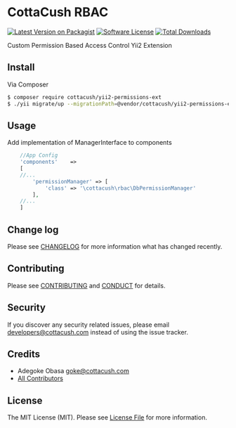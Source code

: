# CottaCush RBAC

[![Latest Version on Packagist][ico-version]][link-packagist]
[![Software License][ico-license]](LICENSE.md)
[![Total Downloads][ico-downloads]][link-downloads]


Custom Permission Based Access Control Yii2 Extension

## Install

Via Composer

``` bash
$ composer require cottacush/yii2-permissions-ext
$ ./yii migrate/up --migrationPath=@vendor/cottacush/yii2-permissions-ext/migrations
```


## Usage

Add implementation of ManagerInterface to components
``` php
    //App Config
    'components'    =>
    [
    //...
        'permissionManager' => [
            'class' => '\cottacush\rbac\DbPermissionManager'
        ],
    //...
    ]
```

## Change log

Please see [CHANGELOG](CHANGELOG.md) for more information what has changed recently.


## Contributing

Please see [CONTRIBUTING](CONTRIBUTING.md) and [CONDUCT](CONDUCT.md) for details.

## Security

If you discover any security related issues, please email <developers@cottacush.com> instead of using the issue tracker.

## Credits

- Adegoke Obasa goke@cottacush.com
- [All Contributors][link-contributors]

## License

The MIT License (MIT). Please see [License File](LICENSE.md) for more information.

[ico-version]: https://img.shields.io/packagist/v/cottacush/yii2-permissions-ext.svg?style=flat-square
[ico-license]: https://img.shields.io/badge/license-MIT-brightgreen.svg?style=flat-square
[ico-travis]: https://img.shields.io/travis/cottacush/yii2-permissions-ext/master.svg?style=flat-square
[ico-scrutinizer]: https://img.shields.io/scrutinizer/coverage/g/cottacush/yii2-permissions-ext.svg?style=flat-square
[ico-code-quality]: https://img.shields.io/scrutinizer/g/cottacush/yii2-permissions-ext.svg?style=flat-square
[ico-downloads]: https://img.shields.io/packagist/dt/cottacush/yii2-permissions-ext.svg?style=flat-square

[link-packagist]: https://packagist.org/packages/cottacush/yii2-permissions-ext
[link-travis]: https://travis-ci.org/cottacush/yii2-permissions-ext
[link-scrutinizer]: https://scrutinizer-ci.com/g/cottacush/yii2-permissions-ext/code-structure
[link-code-quality]: https://scrutinizer-ci.com/g/cottacush/yii2-permissions-ext
[link-downloads]: https://packagist.org/packages/cottacush/yii2-permissions-ext
[link-author]: https://github.com/goke-epapa
[link-contributors]: ../../contributors
